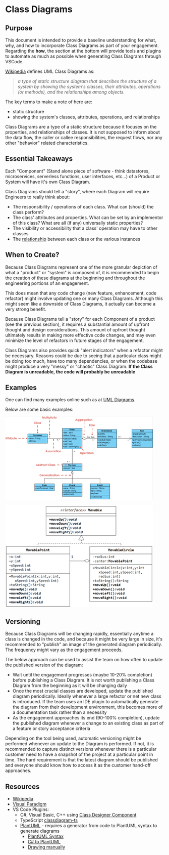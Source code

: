 # Class Diagrams

## Purpose

This document is intended to provide a baseline understanding for what, why, and how to incorporate Class Diagrams as part of your engagement. Regarding the **how**, the section at the bottom will provide tools and plugins to automate as much as possible when generating Class Diagrams through VSCode.

[Wikipedia](https://en.wikipedia.org/wiki/Class_diagram) defines UML Class Diagrams as:

 > _a type of static structure diagram that describes the structure of a system by showing the system's classes, their attributes, operations (or methods), and the relationships among objects._

The key terms to make a note of here are:

- static structure
- showing the system's classes, attributes, operations, and relationships

Class Diagrams are a type of a static structure because it focuses on the properties, and relationships of classes. It is not supposed to inform about the data flow, the caller or callee responsibilities, the request flows, nor any other "behavior" related characteristics.

## Essential Takeaways

Each "Component" (Stand alone piece of software - think datastores, microservices, serverless functions, user interfaces, etc...) of a Product or System will have it's own Class Diagram.

Class Diagrams should tell a "story", where each Diagram will require Engineers to really think about:

- The responsibility / operations of each class. What can (should) the class perform?
- The class' attributes and properties. What can be set by an implementor of this class? What are all (if any) universally static properties?
- The visibility or accessibility that a class' operation may have to other classes
- The [relationship](https://en.wikipedia.org/wiki/Class_diagram#Relationships) between each class or the various instances

## When to Create?

Because Class Diagrams represent one of the more granular depiction of what a "product" or "system" is composed of, it is recommended to begin the creation of these diagrams at the beginning and throughout the engineering portions of an engagement.

This does mean that any code change (new feature, enhancement, code refactor) might involve updating one or many Class Diagrams. Although this might seem like a downside of Class Diagrams, it actually can become a very strong benefit.

Because Class Diagrams tell a "story" for each Component of a product (see the previous section), it requires a substantial amount of upfront thought and design considerations. This amount of upfront thought ultimately results in making more effective code changes, and may even minimize the level of refactors in future stages of the engagement.

Class Diagrams also provides quick "alert indicators" when a refactor might be necessary. Reasons could be due to seeing that a particular class might be doing too much, have too many dependencies, or when the codebase might produce a very "messy" or "chaotic" Class Diagram. **If the Class Diagram is unreadable, the code will probably be unreadable**

## Examples

One can find many examples online such as at [UML Diagrams](https://www.uml-diagrams.org/class-diagrams-examples.html).

Below are some basic examples:

![image](./Images/generalization-aggregation-association.png)

![image](./Images/realization.png)

## Versioning

Because Class Diagrams will be changing rapidly, essentially anytime a class is changed in the code, and because it might be very large in size, it's recommended to "publish" an image of the generated diagram periodically. The frequency might vary as the engagement proceeds.

The below approach can be used to assist the team on how often to update the published version of the diagram:

- Wait until the engagement progresses (maybe 10-20% completion) before publishing a Class Diagram. It is not worth publishing a Class Diagram from the beginning as it will be changing daily
- Once the most crucial classes are developed, update the published diagram periodically. Ideally whenever a large refactor or net new class is introduced. If the team uses an IDE plugin to automatically generate the diagram from their development environment, this becomes more of a documentation task rather than a necessity
- As the engagement approaches its end (90-100% completion), update the published diagram whenever a change to an existing class as part of a feature or story acceptance criteria

Depending on the tool being used, automatic versioning might be performed whenever an update to the Diagram is performed. If not, it is recommended to capture distinct versions whenever there is a particular customer need to have a snapshot of the project at a particular point in time. The hard requirement is that the latest diagram should be published and everyone should know how to access it as
the customer hand-off approaches.

## Resources

- [Wikipedia](https://en.wikipedia.org/wiki/Class_diagram)
- [Visual Paradigm](https://www.visual-paradigm.com/guide/uml-unified-modeling-language/uml-class-diagram-tutorial/#:~:text=A%20class%20diagram%20in%20the%20Unified%20Modeling%20Language,%28or%20methods%29%2C%204%20and%20the%20relationships%20among%20objects.)
- VS Code Plugins:
  - C#, Visual Basic, C++ using [Class Designer Component](https://marketplace.visualstudio.com/items?itemName=AlexShen.classdiagram-ts&ssr=false#overview)
  - TypeScript [classdiagram-ts](https://marketplace.visualstudio.com/items?itemName=AlexShen.classdiagram-ts&ssr=false#overview)
  - [PlantUML](https://marketplace.visualstudio.com/items?itemName=jebbs.plantuml) - requires a generator from code to PlantUML syntax to generate diagrams
    - [PlantUML Syntax](https://plantuml.com/class-diagram)
    - [C# to PlantUML](https://marketplace.visualstudio.com/items?itemName=pierre3.csharp-to-plantuml)
    - [Drawing manually](https://towardsdatascience.com/drawing-a-uml-diagram-in-the-vs-code-53c2e67deffe)
